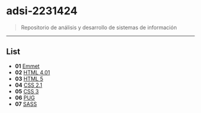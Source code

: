 # adsi-2231424
> Repositorio de análisis y desarrollo de sistemas de información
---
## List

- **01**  [Emmet](01-emmet/)
- **02**  [HTML 4.01](02-html4.01/)
- **03**  [HTML 5](03-html5)
- **04**  [CSS 2.1](04-css2.1)
- **05**  [CSS 3](05-css3.0/)
- **06**  [PUG](06-pug/)
- **07**  [SASS](07-sass/)
